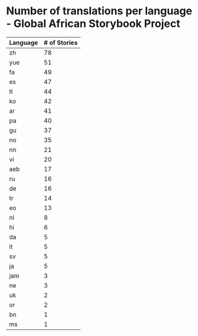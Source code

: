 # Number of translations per language - Global African Storybook Project

Language | # of Stories
-------- | ------------
zh | 78
yue | 51
fa | 49
es | 47
tl | 44
ko | 42
ar | 41
pa | 40
gu | 37
no | 35
nn | 21
vi | 20
aeb | 17
ru | 16
de | 16
tr | 14
eo | 13
nl | 8
hi | 6
da | 5
it | 5
sv | 5
ja | 5
jam | 3
ne | 3
uk | 2
or | 2
bn | 1
ms | 1
